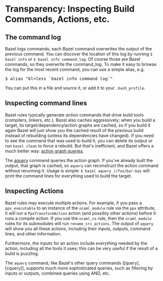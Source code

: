 Transparency: Inspecting Build Commands, Actions, etc.
======================================================

The command log
---------------

Bazel logs commands; each Bazel command overwrites the output of the
previous command. You can discover the location of this log by running
`$ bazel info` or `$ bazel info command_log`. Of course those are Bazel
commands, so they overwrite the command\_log. To make it easy to browse
the log for the most recent command, you can use a simple alias, e.g.
<pre>$ alias "bl=less `bazel info command_log`"</pre>
You can put this in a file and source it, or add it to your
`.bash_profile`.

Inspecting command lines
------------------------

Bazel rules typically generate *action* commands that drive build tools
(compilers, linkers, etc.). Bazel also caches aggressively; when you
build a target, its target/dependency/action graphs are cached, so if
you build it again Bazel will just show you the cached result of the
previous build instead of rebuilding (unless its dependencies have
changed). If you need to see the command that was used to build it, you
can delete its output or run `bazel clean` to force a rebuild. But
that's inefficient, and Bazel offers a much better way: [action graph
queries](https://blog.bazel.build/2019/02/15/introducing-aquery.html).

The [aquery](https://docs.bazel.build/versions/master/aquery.html)
command queries the action graph. If you've already built the output,
that graph is cached, so `aquery` can reconstruct the action command
without rerunning it. Usage is simple: `$ bazel aquery //foo/bar:baz`
will print the command lines for everything used to build the target.

Inspecting Actions
------------------

Bazel rules may execute multiple actions. For example, if you pass a
`ppx_executable` to an instance of the `ocaml_module` rule via the `ppx`
attribute, it will run a `PpxTransformAction` action (and possibly other
actions) before it runs a compile action. If you use the `ocaml_ns`
rule, then the `ocaml_module` rules for its submodules will run
`rename_src_actions`. The output of `aquery` will show you all these
actions, including their inputs, outputs, command lines, and other
information.

Furthermore, the inputs for an action include *everything* needed by the
action, including all the tools it uses; this can be very useful if the
result of a build is puzzling.

The `aquery` command, like Bazel's other query commands (\[query\],
\[cquery\]), supports much more sophisticated queries, such as filtering
by inputs or outputs, combined queries using AND, etc.
